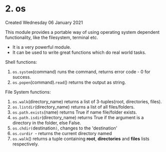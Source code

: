 # 2. os
Created Wednesday 06 January 2021

This module provides a portable way of using operating system dependent functionality, like the filesystem, terminal etc.

* It is a very powerful module.
* It can be used to write great functions which do real world tasks.


Shell functions:

1. ``os.system``(command) runs the command, returns error code - 0 for success.
2. ``os.popen``(command).``read``() returns the output as string.


File System functions:

1. ``os.walk``(directory_name) returns a list of 3-tuples(root, directories, files).
2. ``os.listdir``(directory_name) returns a list of all files/folders.
3. ``os.path.exists``(name) returns True if name file/folder exists.
4. ``os.path.isdir``(directory_name) returns True if the argument is a directory in the folder, else False.
5. ``os.chdir(``destination``)``, changes to the 'destination'
6. ``os.curdir ``- returns the current directory named
7. ``os.walk``() returns a tuple containing **root**, **directories** and **files** lists respectively.


